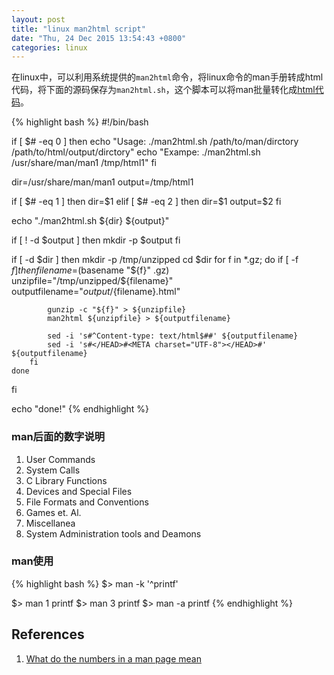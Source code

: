 ```yaml
---
layout: post
title: "linux man2html script"
date: "Thu, 24 Dec 2015 13:54:43 +0800"
categories: linux
---
```


在linux中，可以利用系统提供的`man2html`命令，将linux命令的man手册转成html代码，将下面的源码保存为`man2html.sh`，这个脚本可以将man批量转化成[html代码](http://www.4e00.com/manpages/index.html)。

{% highlight bash %}
#!/bin/bash

if [ $# -eq 0 ]
then
    echo "Usage: ./man2html.sh /path/to/man/dirctory /path/to/html/output/dirctory"
    echo "Exampe: ./man2html.sh /usr/share/man/man1 /tmp/html1"
fi

dir=/usr/share/man/man1
output=/tmp/html1

if [ $# -eq 1 ]
then
    dir=$1
elif [ $# -eq 2 ]
then
    dir=$1
    output=$2
fi

echo "./man2html.sh ${dir} ${output}"

if [ ! -d $output ]
then
    mkdir -p $output
fi

if [ -d $dir ]
then
    mkdir -p /tmp/unzipped
    cd $dir
    for f in *.gz; do
        if [ -f $f ]
        then
            filename=$(basename "${f}" .gz)
            unzipfile="/tmp/unzipped/${filename}"
            outputfilename="${output}/${filename}.html"

            gunzip -c "${f}" > ${unzipfile}
            man2html ${unzipfile} > ${outputfilename}

            sed -i 's#^Content-type: text/html$##' ${outputfilename}
            sed -i 's#</HEAD>#<META charset="UTF-8"></HEAD>#' ${outputfilename}
        fi
    done
fi

echo "done!"
{% endhighlight %}

### man后面的数字说明

1. User Commands
2. System Calls
3. C Library Functions
4. Devices and Special Files
5. File Formats and Conventions
6. Games et. Al.
7. Miscellanea
8. System Administration tools and Deamons

### man使用

{% highlight bash %}
$> man -k '^printf'

$> man 1 printf
$> man 3 printf
$> man -a printf
{% endhighlight %}

References
------

1. [What do the numbers in a man page mean](http://unix.stackexchange.com/questions/3586/what-do-the-numbers-in-a-man-page-mean)
